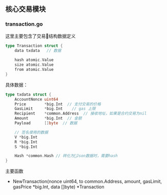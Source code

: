 ## 核心交易模块 

### transaction.go 
这里主要包含了交易结构数据定义 

```go
type Transaction struct {
	data txdata   // 数据
	
	hash atomic.Value  
	size atomic.Value
	from atomic.Value
}
```

具体数据：
```go
type txdata struct {
	AccountNonce uint64 
	Price        *big.Int  // 支付交易的价格
	GasLimit     *big.Int    // gas 上限
	Recipient    *common.Address  // 接收地址，如果是合约交易为nil
	Amount       *big.Int  // 金额    
	Payload      []byte  // 数据  

	// 签名使用的数据 
	V *big.Int 
	R *big.Int 
	S *big.Int

	Hash *common.Hash // 转化为Json数据时，需要hash
}
``` 

主要函数  
+ NewTransaction(nonce uint64, to common.Address, amount, gasLimit, gasPrice *big.Int, data []byte) *Transaction